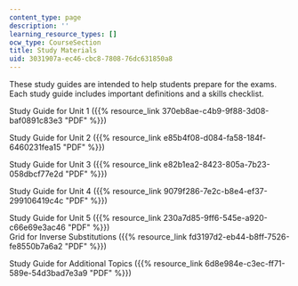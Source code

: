 ```yaml
---
content_type: page
description: ''
learning_resource_types: []
ocw_type: CourseSection
title: Study Materials
uid: 3031907a-ec46-cbc8-7808-76dc631850a8
---
```


These study guides are intended to help students prepare for the exams. Each study guide includes important definitions and a skills checklist.

Study Guide for Unit 1 ({{% resource_link 370eb8ae-c4b9-9f88-3d08-baf0891c83e3 "PDF" %}})

Study Guide for Unit 2 ({{% resource_link e85b4f08-d084-fa58-184f-6460231fea15 "PDF" %}})

Study Guide for Unit 3 ({{% resource_link e82b1ea2-8423-805a-7b23-058dbcf77e2d "PDF" %}})

Study Guide for Unit 4 ({{% resource_link 9079f286-7e2c-b8e4-ef37-299106419c4c "PDF" %}})

Study Guide for Unit 5 ({{% resource_link 230a7d85-9ff6-545e-a920-c66e69e3ac46 "PDF" %}})  
Grid for Inverse Substitutions ({{% resource_link fd3197d2-eb44-b8ff-7526-fe8550b7a6a2 "PDF" %}})

Study Guide for Additional Topics ({{% resource_link 6d8e984e-c3ec-ff71-589e-54d3bad7e3a9 "PDF" %}})